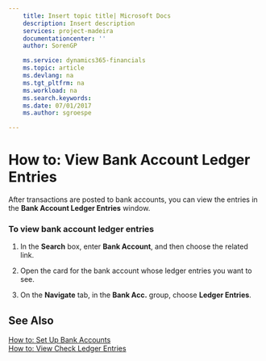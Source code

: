 ```yaml
---
    title: Insert topic title| Microsoft Docs
    description: Insert description
    services: project-madeira
    documentationcenter: ''
    author: SorenGP

    ms.service: dynamics365-financials
    ms.topic: article
    ms.devlang: na
    ms.tgt_pltfrm: na
    ms.workload: na
    ms.search.keywords:
    ms.date: 07/01/2017
    ms.author: sgroespe

---
```

# How to: View Bank Account Ledger Entries
After transactions are posted to bank accounts, you can view the entries in the **Bank Account Ledger Entries** window.  
  
### To view bank account ledger entries  
  
1.  In the **Search** box, enter **Bank Account**, and then choose the related link.  
  
2.  Open the card for the bank account whose ledger entries you want to see.  
  
3.  On the **Navigate** tab, in the **Bank Acc.** group, choose **Ledger Entries**.  
  
## See Also  
 [How to: Set Up Bank Accounts](../how-to-set-up-bank-accounts.md)   
 [How to: View Check Ledger Entries](../how-to-view-check-ledger-entries.md)